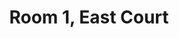 ---
basin: 'No'
cudn: true
floor: Basement
grade: 2
images: []
living_room: 'No'
location: East Court
name: '1'
network: Wired and Wireless
title: Room 1, East Court
---